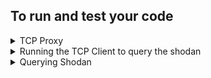 

## To run and test your code

<details><summary>TCP Proxy </summary>
For server side

```console
go run $(pwd)/tcpProxy/tcpProxy.go
```

Create a simple http.server from python, where you have some files this will act like 

``` console
python -m http.server 10000
```

Curl command
```console
curl -i -X GET 127.0.0.1:80
```
</details>
 

 <details>
 <summary> Running the TCP Client to query the shodan</summary>
Run the following command to setup the shodan api key which you will get from the shodan account section
 ```console
 set SHODAND_API_KEY=APIKEY
 ```
 Create a mod.go if required ( i understand githublink should be added here wanted to test local driven development)<br>
if you see the mod file in the folder shodan is a virtual link /namespace which is not there.  
```console
go mod init shodan
```
Now just run the main.go in the cmd shodan( please remember the parent directory of main.go is shodan,but this is not refered in the go.mod)
```console
go run main.go
```
 </details>

 <details>
 <summary>Querying Shodan</summary>
 ```console
 go run main.go flask 
 ```
 </details>